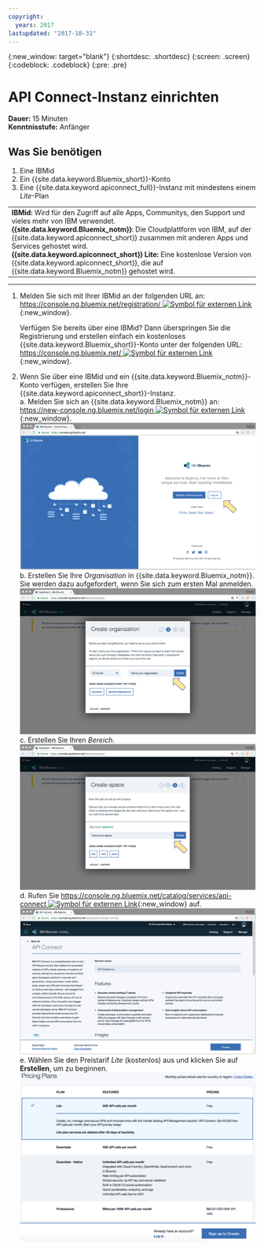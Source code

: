 ```yaml
---
copyright:
  years: 2017
lastupdated: "2017-10-31"
---
```


{:new_window: target="blank"}
{:shortdesc: .shortdesc}
{:screen: .screen}
{:codeblock: .codeblock}
{:pre: .pre}

# API Connect-Instanz einrichten
**Dauer:** 15 Minuten  
**Kenntnisstufe:** Anfänger  


## Was Sie benötigen
1. Eine IBMid
2. Ein {{site.data.keyword.Bluemix_short}}-Konto
3. Eine {{site.data.keyword.apiconnect_full}}-Instanz mit mindestens einem _Lite_-Plan


<table>
  <tr><td><b>IBMid:</b> Wird für den Zugriff auf alle Apps, Communitys, den Support und vieles mehr von IBM verwendet.
    <br>
    <b>{{site.data.keyword.Bluemix_notm}}</b>: Die Cloudplattform von IBM, auf der {{site.data.keyword.apiconnect_short}} zusammen mit anderen Apps und Services gehostet wird.<br>
    <b>{{site.data.keyword.apiconnect_short}} Lite:</b> Eine kostenlose Version von {{site.data.keyword.apiconnect_short}}, die auf {{site.data.keyword.Bluemix_notm}} gehostet wird.</td></tr>
  </table>  


---


1. Melden Sie sich mit Ihrer IBMid an der folgenden URL an: [https://console.ng.bluemix.net/registration/ ![Symbol für externen Link](../../../icons/launch-glyph.svg "Symbol für externen Link")](https://console.ng.bluemix.net/registration/){:new_window}.

	Verfügen Sie bereits über eine IBMid? Dann überspringen Sie die Registrierung und erstellen einfach ein kostenloses {{site.data.keyword.Bluemix_short}}-Konto unter der folgenden URL: [https://console.ng.bluemix.net/ ![Symbol für externen Link](../../../icons/launch-glyph.svg "Symbol für externen Link")](https://console.ng.bluemix.net/){:new_window}.  

2. Wenn Sie über eine IBMid und ein {{site.data.keyword.Bluemix_notm}}-Konto verfügen, erstellen Sie Ihre {{site.data.keyword.apiconnect_short}}-Instanz.  
  a. Melden Sie sich an {{site.data.keyword.Bluemix_notm}} an: [https://new-console.ng.bluemix.net/login ![Symbol für externen Link](../../../icons/launch-glyph.svg "Symbol für externen Link")](https://new-console.ng.bluemix.net/login){:new_window}.  
  ![](images/prereqs-1.png)  
  b. Erstellen Sie Ihre _Organisation_ in {{site.data.keyword.Bluemix_notm}}. Sie werden dazu aufgefordert, wenn Sie sich zum ersten Mal anmelden.  
  ![](images/prereqs-2.png)
  c. Erstellen Sie Ihren _Bereich_.  
  ![](images/prereqs-3.png)
  d. Rufen Sie [https://console.ng.bluemix.net/catalog/services/api-connect ![Symbol für externen Link](../../../icons/launch-glyph.svg "Symbol für externen Link")](https://console.ng.bluemix.net/catalog/services/api-connect){:new_window} auf.  
  ![](images/prereqs-4.png)  
  e. Wählen Sie den Preistarif _Lite_ (kostenlos) aus und klicken Sie auf **Erstellen**, um zu beginnen.  
  ![](images/lite-plan.png)  
